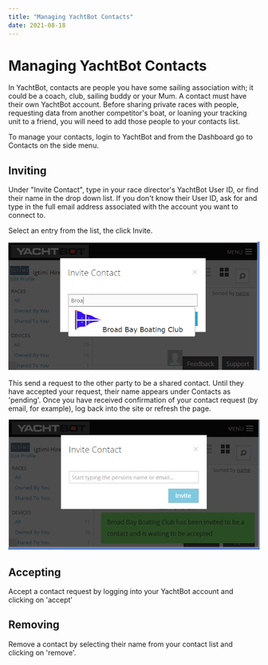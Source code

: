 ```yaml
---
title: "Managing YachtBot Contacts"
date: 2021-08-18
---
```

# Managing YachtBot Contacts

In YachtBot, contacts are people you have some sailing association with; it could be a coach, club, sailing buddy or your Mum. A contact must have their own YachtBot account. Before sharing private races with people, requesting data from another competitor's boat, or loaning your tracking unit to a friend, you will need to add those people to your contacts list.

  

To manage your contacts, login to YachtBot and from the Dashboard go to Contacts on the side menu.

  

Inviting
--------

  

Under "Invite Contact", type in your race director's YachtBot User ID, or find their name in the drop down list. If you don't know their User ID, ask for and type in the full email address associated with the account you want to connect to.

  

Select an entry from the list, the click Invite.

  

<img src="../../../assets/images/blob1445574781166.png" alt=""  />

  

  

This send a request to the other party to be a shared contact. Until they have accepted your request, their name appears under Contacts as 'pending'. Once you have received confirmation of your contact request (by email, for example), log back into the site or refresh the page.

  

<img src="../../../assets/images/blob1445574905128.png" alt=""  />

  

Accepting
---------

Accept a contact request by logging into your YachtBot account and clicking on 'accept'

  

Removing
--------

Remove a contact by selecting their name from your contact list and clicking on 'remove'.